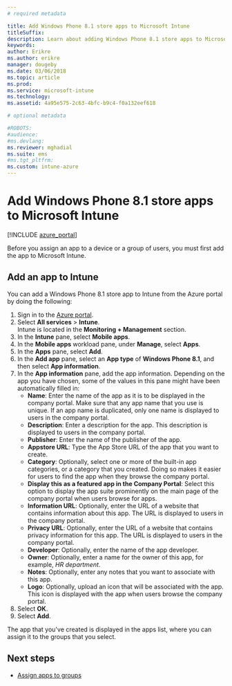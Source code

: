 ```yaml
---
# required metadata

title: Add Windows Phone 8.1 store apps to Microsoft Intune
titleSuffix: 
description: Learn about adding Windows Phone 8.1 store apps to Microsoft Intune.
keywords:
author: Erikre
ms.author: erikre
manager: dougeby
ms.date: 03/06/2018
ms.topic: article
ms.prod:
ms.service: microsoft-intune
ms.technology:
ms.assetid: 4a95e575-2c63-4bfc-b9c4-f0a132eef618

# optional metadata

#ROBOTS:
#audience:
#ms.devlang:
ms.reviewer: mghadial
ms.suite: ems
#ms.tgt_pltfrm:
ms.custom: intune-azure
---
```


# Add Windows Phone 8.1 store apps to Microsoft Intune

[!INCLUDE [azure_portal](./includes/azure_portal.md)]

Before you assign an app to a device or a group of users, you must first add the app to Microsoft Intune. 

## Add an app to Intune
You can add a Windows Phone 8.1 store app to Intune from the Azure portal by doing the following:

1. Sign in to the [Azure portal](https://portal.azure.com).
2. Select **All services** > **Intune**.  
    Intune is located in the **Monitoring + Management** section.
3. In the **Intune** pane, select **Mobile apps**.
4. In the **Mobile apps** workload pane, under **Manage**, select **Apps**.
5. In the **Apps** pane, select **Add**.
6. In the **Add app** pane, select an **App type** of **Windows Phone 8.1**, and then select **App information**.
7. In the **App information** pane, add the app information. Depending on the app you have chosen, some of the values in this pane might have been automatically filled in:
	- **Name**: Enter the name of the app as it is to be displayed in the company portal. Make sure that any app name that you use is unique. If an app name is duplicated, only one name is displayed to users in the company portal.
	- **Description**: Enter a description for the app. This description is displayed to users in the company portal.
	- **Publisher**: Enter the name of the publisher of the app.
	- **Appstore URL**: Type the App Store URL of the app that you want to create.
	- **Category**: Optionally, select one or more of the built-in app categories, or a category that you created. Doing so makes it easier for users to find the app when they browse the company portal.
	- **Display this as a featured app in the Company Portal**: Select this option to display the app suite prominently on the main page of the company portal when users browse for apps.
	- **Information URL**: Optionally, enter the URL of a website that contains information about this app. The URL is displayed to users in the company portal.
	- **Privacy URL**: Optionally, enter the URL of a website that contains privacy information for this app. The URL is displayed to users in the company portal.
	- **Developer**: Optionally, enter the name of the app developer.
	- **Owner**: Optionally, enter a name for the owner of this app, for example, *HR department*.
	- **Notes**: Optionally, enter any notes that you want to associate with this app.
	- **Logo**: Optionally, upload an icon that will be associated with the app. This icon is displayed with the app when users browse the company portal.
8. Select **OK**.
9. Select **Add**.

The app that you've created is displayed in the apps list, where you can assign it to the groups that you select.

## Next steps

- [Assign apps to groups](apps-deploy.md)
